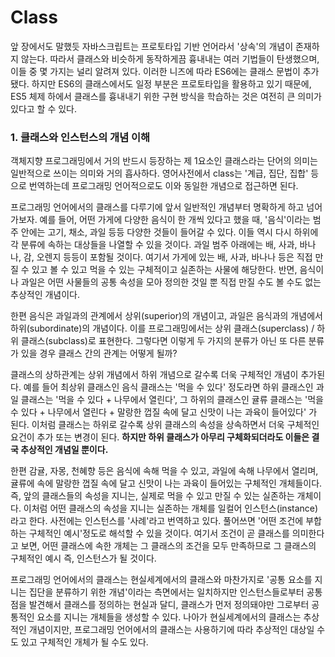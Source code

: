 # Class

앞 장에서도 말했듯 자바스크립트는 프로토타입 기반 언어라서 '상속'의 개념이 존재하지 않는다. 따라서 클래스와 비슷하게 동작하게끔 흉내내는 여러 기법들이 탄생했으며, 이들 중 몇 가지는 널리 알려져 있다. 이러한 니즈에 따라 ES6에는 클래스 문법이 추가됐다. 하지만 ES6의 클래스에서도 일정 부분은 프로토타입을 활용하고 있기 때문에, ES5 체제 하에서 클래스를 흉내내기 위한 구현 방식을 학습하는 것은 여전히 큰 의미가 있다고 할 수 있다.

### 1. 클래스와 인스턴스의 개념 이해

객체지향 프로그래밍에서 거의 반드시 등장하는 제 1요소인 클래스라는 단어의 의미는 일반적으로 쓰이는 의미와 거의 흡사하다. 영어사전에서 class는 '계급, 집단, 집합' 등으로 번역하는데 프로그래밍 언어적으로도 이와 동일한 개념으로 접근하면 된다.

프로그래밍 언어에서의 클래스를 다루기에 앞서 일반적인 개념부터 명확하게 하고 넘어가보자. 예를 들어, 어떤 가게에 다양한 음식이 한 개씩 있다고 했을 때, '음식'이라는 범주 안에는 고기, 채소, 과일 등등 다양한 것들이 들어갈 수 있다. 이들 역시 다시 하위에 각 분류에 속하는 대상들을 나열할 수 있을 것이다. 과일 범주 아래에는 배, 사과, 바나나, 감, 오렌지 등등이 포함될 것이다. 여기서 가게에 있는 배, 사과, 바나나 등은 직접 만질 수 있고 볼 수 있고 먹을 수 있는 구체적이고 실존하는 사물에 해당한다. 반면, 음식이나 과일은 어떤 사물들의 공통 속성을 모아 정의한 것일 뿐 직접 만질 수도 볼 수도 없는 추상적인 개념이다. 

한편 음식은 과일과의 관계에서 상위(superior)의 개념이고, 과일은 음식과의 개념에서 하위(subordinate)의 개념이다. 이를 프로그래밍에서는 상위 클래스(superclass) / 하위 클래스(subclass)로 표현한다. 그렇다면 이렇게 두 가지의 분류가 아닌 또 다른 분류가 있을 경우 클래스 간의 관계는 어떻게 될까?

클래스의 상하관계는 상위 개념에서 하위 개념으로 갈수록 더욱 구체적인 개념이 추가된다. 예를 들어 최상위 클래스인 음식 클래스는 '먹을 수 있다' 정도라면 하위 클래스인 과일 클래스는 '먹을 수 있다 + 나무에서 열린다', 그 하위의 클래스인 귤류 클래스는 '먹을 수 있다 + 나무에서 열린다 + 말랑한 껍질 속에 달고 신맛이 나는 과육이 들어있다' 가 된다. 이처럼 클래스는 하위로 갈수록 상위 클래스의 속성을 상속하면서 더욱 구체적인 요건이 추가 또는 변경이 된다. **하지만 하위 클래스가 아무리 구체화되더라도 이들은 결국 추상적인 개념일 뿐이다.**

한편 감귤, 자몽, 천혜향 등은 음식에 속해 먹을 수 있고, 과일에 속해 나무에서 열리며, 귤류에 속에 말랑한 껍질 속에 달고 신맛이 나는 과육이 들어있는 구체적인 개체들이다. 즉, 앞의 클래스들의 속성을 지니는, 실제로 먹을 수 있고 만질 수 있는 실존하는 개체이다. 이처럼 어떤 클래스의 속성을 지니는 실존하는 개체를 일컬어 인스턴스(instance)라고 한다. 사전에는 인스턴스를 '사례'라고 번역하고 있다. 풀어쓰면 '어떤 조건에 부합하는 구체적인 예시'정도로 해석할 수 있을 것이다. 여기서 조건이 곧 클래스를 의미한다고 보면, 어떤 클래스에 속한 개체는 그 클래스의 조건을 모두 만족하므로 그 클래스의 구체적인 예시 즉, 인스턴스가 될 것이다.

프로그래밍 언어에서의 클래스는 현실세계에서의 클래스와 마찬가지로 '공통 요소를 지니는 집단을 분류하기 위한 개념'이라는 측면에서는 일치하지만 인스턴스들로부터 공통점을 발견해서 클래스를 정의하는 현실과 달디, 클래스가 먼저 정의돼야만 그로부터 공통적인 요소를 지니는 개체들을 생성할 수 있다. 나아가 현실세계에서의 클래스는 추상적인 개념이지만, 프로그래밍 언어에서의 클래스는 사용하기에 따라 추상적인 대상일 수도 있고 구체적인 개체가 될 수도 있다.



